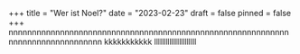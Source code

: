 +++
title = "Wer ist Noel?"
date = "2023-02-23"
draft = false
pinned = false
+++
nnnnnnnnnnnnnnnnnnnnnnnnnnnnnnnnnnnnnnnnnnnnnnnnnnnnnnnnnnnnnnnnnnnnnnnnnnnnnnnn kkkkkkkkkkk llllllllllllllllllllll